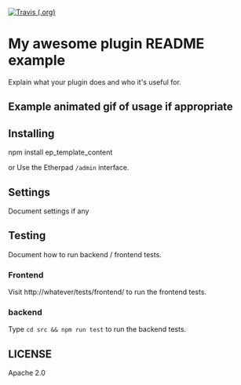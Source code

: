 [![Travis (.org)](https://api.travis-ci.org/johnmclear/ep_template_content.svg?branch=develop)](https://travis-ci.org/github/johnmclear/ep_template_content)

# My awesome plugin README example
Explain what your plugin does and who it's useful for.

## Example animated gif of usage if appropriate

## Installing
npm install ep_template_content

or Use the Etherpad ``/admin`` interface.

## Settings
Document settings if any

## Testing
Document how to run backend / frontend tests.

### Frontend

Visit http://whatever/tests/frontend/ to run the frontend tests.

### backend

Type ``cd src && npm run test`` to run the backend tests.

## LICENSE
Apache 2.0
